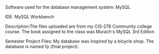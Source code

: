 Software used for the database management system: MySQL

IDE: MySQL Workbench 

Description:The files uploaded are from my CIS-276 Community college course. The book assigned to the class was Murach's MySQL 3rd Edition   

Semester Project Files: My database was inspired by a bicycle shop. The database is named fp (final project).  
